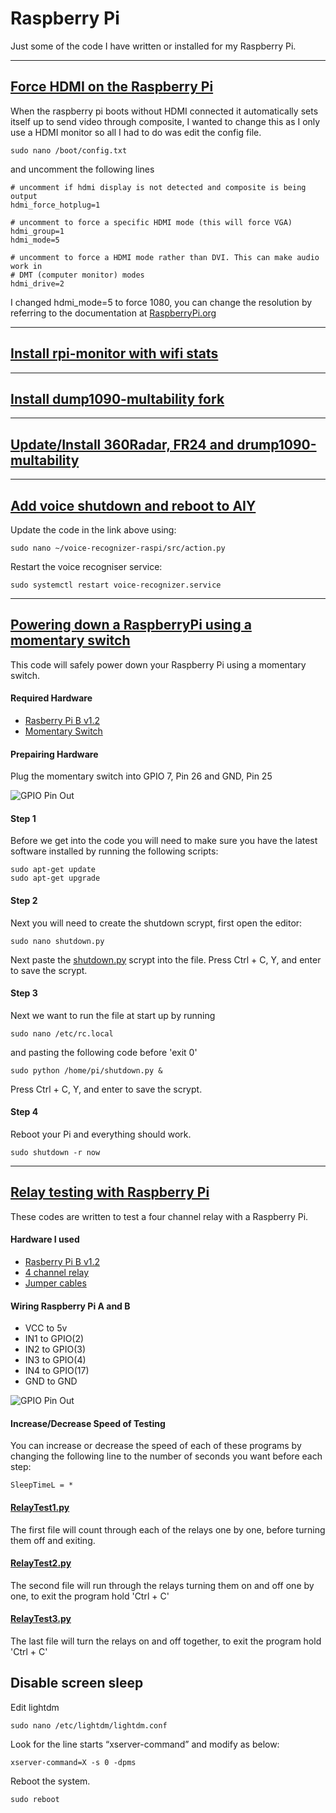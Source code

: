 # Raspberry Pi
Just some of the code I have written or installed for my Raspberry Pi.

---
## [Force HDMI on the Raspberry Pi](/boot/config.txt)

When the raspberry pi boots without HDMI connected it automatically sets itself up to send video through composite, I wanted to change this as I only use a HDMI monitor so all I had to do was edit the config file.

```
sudo nano /boot/config.txt
```

and uncomment the following lines

```
# uncomment if hdmi display is not detected and composite is being output
hdmi_force_hotplug=1

# uncomment to force a specific HDMI mode (this will force VGA)
hdmi_group=1
hdmi_mode=5

# uncomment to force a HDMI mode rather than DVI. This can make audio work in
# DMT (computer monitor) modes
hdmi_drive=2
```

I changed hdmi_mode=5 to force 1080, you can change the resolution by referring to the documentation at [RaspberryPi.org](https://www.raspberrypi.org/documentation/configuration/config-txt/video.md)


---
## [Install rpi-monitor with wifi stats](Install%20rpi-monitor%20to%20show%20wifi%20stats.md)


---
## [Install dump1090-multability fork](Install%20dump1090-multability%20fork.md)


---
## [Update/Install 360Radar, FR24 and drump1090-multability](Update%20360radar%20feeder%20with%20dump1090-multability.md)


---
## [Add voice shutdown and reboot to AIY](aiyprojects-raspbian/src/action.py)
Update the code in the link above using:
```
sudo nano ~/voice-recognizer-raspi/src/action.py

```
Restart the voice recogniser service:
```
sudo systemctl restart voice-recognizer.service

```

---
## [Powering down a RaspberryPi using a momentary switch](/scripts/shutdown.py)

This code will safely power down your Raspberry Pi using a momentary switch.

#### Required Hardware
* [Rasberry Pi B v1.2](https://www.amazon.co.uk/Raspberry-Pi-Model-512MB-RAM/dp/B008PT4GGC)
* [Momentary Switch](https://www.amazon.co.uk/dp/B016YIYAH0/ref=wl_it_dp_o_pC_nS_ttl?_encoding=UTF8&colid=1VFE04IJ9AZ9T&coliid=I1Q0O4MYQDCNC2)

#### Prepairing Hardware
Plug the momentary switch into GPIO 7, Pin 26 and GND, Pin 25

![GPIO Pin Out](http://elinux.org/images/8/80/Pi-GPIO-header-26-sm.png)

#### Step 1
Before we get into the code you will need to make sure you have the latest software installed by running the following scripts:

```
sudo apt-get update
sudo apt-get upgrade

```

#### Step 2
Next you will need to create the shutdown scrypt, first open the editor:

```
sudo nano shutdown.py

```
Next paste the [shutdown.py](/scripts/shutdown.py) scrypt into the file. Press Ctrl + C, Y, and enter to save the scrypt.

#### Step 3
Next we want to run the file at start up by running 

```
sudo nano /etc/rc.local

```

and pasting the following code before 'exit 0'

```
sudo python /home/pi/shutdown.py &

```
Press Ctrl + C, Y, and enter to save the scrypt.

#### Step 4

Reboot your Pi and everything should work.

```
sudo shutdown -r now

```

---
## [Relay testing with Raspberry Pi](/scripts/4%20Channel%20Relay/)

These codes are written to test a four channel relay with a Raspberry Pi.

#### Hardware I used
* [Rasberry Pi B v1.2](https://www.amazon.co.uk/Raspberry-Pi-Model-512MB-RAM/dp/B008PT4GGC) 
* [4 channel relay](http://www.ebay.co.uk/itm/-/222433474124?roken=cUgayN)
* [Jumper cables](http://www.ebay.co.uk/itm/-/182307853751?roken=cUgayN)

#### Wiring Raspberry Pi A and B
* VCC to 5v
* IN1 to GPIO(2)
* IN2 to GPIO(3)
* IN3 to GPIO(4)
* IN4 to GPIO(17)
* GND to GND

![GPIO Pin Out](http://elinux.org/images/8/80/Pi-GPIO-header-26-sm.png)

#### Increase/Decrease Speed of Testing
You can increase or decrease the speed of each of these programs by changing the following line to the number of seconds you want before each step:

```
SleepTimeL = *

```

#### [RelayTest1.py](/scripts/4%20Channel%20Relay/RelayTest1.py)
The first file will count through each of the relays one by one, before turning them off and exiting.

#### [RelayTest2.py](/scripts/4%20Channel%20Relay/RelayTest2.py)
The second file will run through the relays turning them on and off one by one, to exit the program hold 'Ctrl + C'

#### [RelayTest3.py](/scripts/4%20Channel%20Relay/RelayTest3.py)
The last file will turn the relays on and off together, to exit the program hold 'Ctrl + C'

## Disable screen sleep
Edit lightdm
```
sudo nano /etc/lightdm/lightdm.conf
```
Look for the line starts “xserver-command” and modify as below:
```
xserver-command=X -s 0 -dpms
```
Reboot the system.
```
sudo reboot
```
